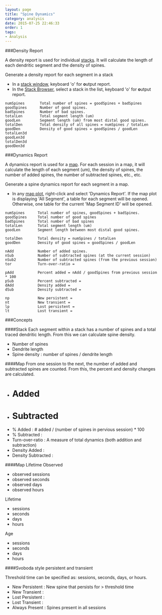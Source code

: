 ```yaml
---
layout: page
title: "Spine Dynamics"
category: analysis
date: 2015-07-25 22:46:33
order: 1
tags:
- Analysis
---
```


###Density Report

A density report is used for individual [stacks][1]. It will calculate the length of each dendritic segment and the density of spines.

Generate a density report for each segment in a stack

 - In a [stack window][1], keyboard 'o' for **o**utput report.
 - In the [Stack Browser][3], select a stack in the list, keyboard 'o' for **o**utput report.
 
```
numSpines		Total number of spines = goodSpines + badSpines
goodSpines		Number of good spines.
badSpines		Number of bad spines.
totalLen		Total segment length (um)
goodLen			Segment length (um) from most distal good spines.
totalDen		Total density of all spines = numSpines / totalLen
goodDen			Density of good spines = goodSpines / goodLen
totalLen3d
goodLen3d
totalDen3d
goodDen3d
```

###Dynamics Report

 
A dynamics report is used for a [map][2]. For each session in a map, it will calculate the length of each segment (um), the density of spines, the number of added spines, the number of subtracted spines, etc., etc.

Generate a spine dynamics report for each segment in a map.
 
 - In any [map plot][2], right-click and select 'Dynamics Report'. If the map plot is displaying 'All Segment', a table for each segment will be opened. Otherwise, one table for the current 'Map Segment ID' will be opened.
 
 
 ```
 numSpines		Total number of spines, goodSpines + badSpines.
 goodSpines		Total number of good spines
 badSpines		Total number of bad spines
 totalLen		Total segment length (um)
 goodLen		Segment length between most distal good spines.
 
 totalDen		Total density = numSpines / totalLen
 goodDen		Density of good spines = goodSpines / goodLen
 
 nAdd			Number of added spines.
 nSub			Number of subtracted spines (at the current session)
 nSub2			Number of subtracted spines (from the previous session)
 tor			Turn-over-ratio = 
 
 pAdd			Percent added = nAdd / goodSpines from previous session * 100
 pSub			Percent subtracted = 
 dAdd			Density added =
 dSub			Density subtracted = 
 
 np				New persistent = 
 nt				New transient = 
 lp				Lost persistent = 
 lt				Lost transient = 
```

###Concepts

####Stack
Each segment within a stack has a number of spines and a total traced dendritic length. From this we can calculate spine density.

- Number of spines
- Dendrite length
- Spine density : number of spines / dendrite length

####Map
From one session to the next, the number of added and subtracted spines are counted. From this, the percent and density changes are calculated.

- # Added 
- # Subtracted
- % Added : # added / (number of spines in pervious session) * 100
- % Subtracted :
- Turn-over-ratio : A measure of total dynamics (both addition and subtraction)
- Density Added : 
- Density Subtracted : 

####Map Lifetime
Observed 

- observed sessions
- observed seconds
- observed days
- observed hours

Lifetime

- sessions
- seconds
- days
- hours

Age

- sessions
- seconds
- days
- hours

####Svoboda style persistent and transient

Threshold time can be specified as: sessions, seconds, days, or hours.

- New Persistent : New spine that persists for > threshold time
- New Transient :
- Lost Persistent :
- Lost Transient :
- Always Present : Spines present in all sessions

[1]: /mapmanager/stack/
[2]: /mapmanager/map-plot/
[3]: /mapmanager/stack-browser/
